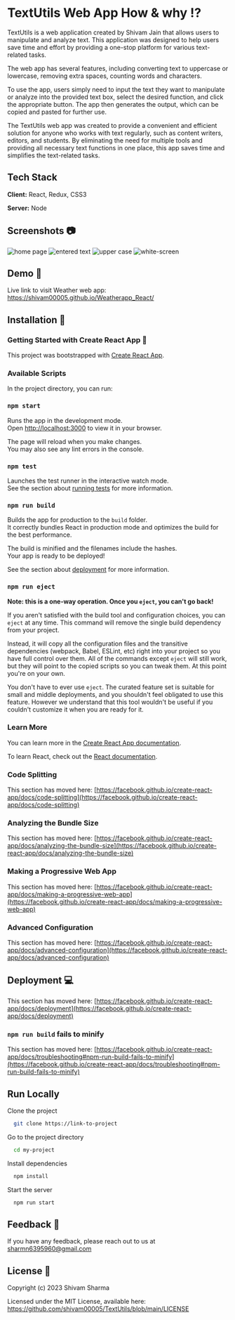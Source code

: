 
# TextUtils Web App How & why :interrobang:

TextUtils is a web application created by Shivam Jain that allows users to manipulate and analyze text. This application was designed to help users save time and effort by providing a one-stop platform for various text-related tasks.

The web app has several features, including converting text to uppercase or lowercase, removing extra spaces, counting words and characters.

To use the app, users simply need to input the text they want to manipulate or analyze into the provided text box, select the desired function, and click the appropriate button. The app then generates the output, which can be copied and pasted for further use.

The TextUtils web app was created to provide a convenient and efficient solution for anyone who works with text regularly, such as content writers, editors, and students. By eliminating the need for multiple tools and providing all necessary text functions in one place, this app saves time and simplifies the text-related tasks.


## Tech Stack

**Client:** React, Redux, CSS3

**Server:** Node

## Screenshots :camera:

<img src="https://raw.githubusercontent.com/shivam00005/TextUtils/main/screenshot/home-page.png" alt="home page">
<img src="https://raw.githubusercontent.com/shivam00005/TextUtils/main/screenshot/entered-text.png" alt="entered text">
<img src="https://raw.githubusercontent.com/shivam00005/TextUtils/main/screenshot/upper-case.png" alt="upper case">
<img src="https://raw.githubusercontent.com/shivam00005/TextUtils/main/screenshot/white-screen.png" alt="white-screen">


## Demo :information_desk_person:	

Live link to visit Weather web app: https://shivam00005.github.io/Weatherapp_React/


## Installation :hammer:

### Getting Started with Create React App :tada:	

This project was bootstrapped with [Create React App](https://github.com/facebook/create-react-app).

### Available Scripts

In the project directory, you can run:

### `npm start`

Runs the app in the development mode.\
Open [http://localhost:3000](http://localhost:3000) to view it in your browser.

The page will reload when you make changes.\
You may also see any lint errors in the console.

### `npm test`

Launches the test runner in the interactive watch mode.\
See the section about [running tests](https://facebook.github.io/create-react-app/docs/running-tests) for more information.

### `npm run build`

Builds the app for production to the `build` folder.\
It correctly bundles React in production mode and optimizes the build for the best performance.

The build is minified and the filenames include the hashes.\
Your app is ready to be deployed!

See the section about [deployment](https://facebook.github.io/create-react-app/docs/deployment) for more information.

### `npm run eject`

**Note: this is a one-way operation. Once you `eject`, you can't go back!**

If you aren't satisfied with the build tool and configuration choices, you can `eject` at any time. This command will remove the single build dependency from your project.

Instead, it will copy all the configuration files and the transitive dependencies (webpack, Babel, ESLint, etc) right into your project so you have full control over them. All of the commands except `eject` will still work, but they will point to the copied scripts so you can tweak them. At this point you're on your own.

You don't have to ever use `eject`. The curated feature set is suitable for small and middle deployments, and you shouldn't feel obligated to use this feature. However we understand that this tool wouldn't be useful if you couldn't customize it when you are ready for it.

### Learn More

You can learn more in the [Create React App documentation](https://facebook.github.io/create-react-app/docs/getting-started).

To learn React, check out the [React documentation](https://reactjs.org/).

### Code Splitting

This section has moved here: [https://facebook.github.io/create-react-app/docs/code-splitting](https://facebook.github.io/create-react-app/docs/code-splitting)

### Analyzing the Bundle Size

This section has moved here: [https://facebook.github.io/create-react-app/docs/analyzing-the-bundle-size](https://facebook.github.io/create-react-app/docs/analyzing-the-bundle-size)

### Making a Progressive Web App

This section has moved here: [https://facebook.github.io/create-react-app/docs/making-a-progressive-web-app](https://facebook.github.io/create-react-app/docs/making-a-progressive-web-app)

### Advanced Configuration

This section has moved here: [https://facebook.github.io/create-react-app/docs/advanced-configuration](https://facebook.github.io/create-react-app/docs/advanced-configuration)


## Deployment :computer:

This section has moved here: [https://facebook.github.io/create-react-app/docs/deployment](https://facebook.github.io/create-react-app/docs/deployment)

### `npm run build` fails to minify

This section has moved here: [https://facebook.github.io/create-react-app/docs/troubleshooting#npm-run-build-fails-to-minify](https://facebook.github.io/create-react-app/docs/troubleshooting#npm-run-build-fails-to-minify)


## Run Locally

Clone the project

```bash
  git clone https://link-to-project
```

Go to the project directory

```bash
  cd my-project
```

Install dependencies

```bash
  npm install
```

Start the server

```bash
  npm run start
```

## Feedback :email:

If you have any feedback, please reach out to us at sharmn6395960@gmail.com


## License :scroll:

Copyright (c) 2023 Shivam Sharma

Licensed under the MIT License, available here: https://github.com/shivam00005/TextUtils/blob/main/LICENSE
